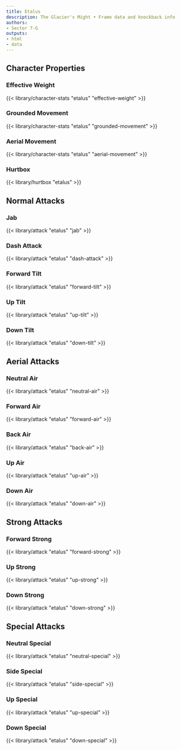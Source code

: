 ```yaml
---
title: Etalus
description: The Glacier's Might • Frame data and knockback info
authors:
- Sector 7-G
outputs:
- html
- data
---
```


## Character Properties
### Effective Weight
{{< library/character-stats "etalus" "effective-weight" >}}
### Grounded Movement
{{< library/character-stats "etalus" "grounded-movement" >}}
### Aerial Movement
{{< library/character-stats "etalus" "aerial-movement" >}}
### Hurtbox
{{< library/hurtbox "etalus" >}}

## Normal Attacks
### Jab
{{< library/attack "etalus" "jab" >}}
### Dash Attack
{{< library/attack "etalus" "dash-attack" >}}
### Forward Tilt
{{< library/attack "etalus" "forward-tilt" >}}
### Up Tilt
{{< library/attack "etalus" "up-tilt" >}}
### Down Tilt
{{< library/attack "etalus" "down-tilt" >}}

## Aerial Attacks
### Neutral Air
{{< library/attack "etalus" "neutral-air" >}}
### Forward Air
{{< library/attack "etalus" "forward-air" >}}
### Back Air
{{< library/attack "etalus" "back-air" >}}
### Up Air
{{< library/attack "etalus" "up-air" >}}
### Down Air
{{< library/attack "etalus" "down-air" >}}

## Strong Attacks
### Forward Strong
{{< library/attack "etalus" "forward-strong" >}}
### Up Strong
{{< library/attack "etalus" "up-strong" >}}
### Down Strong
{{< library/attack "etalus" "down-strong" >}}

## Special Attacks
### Neutral Special
{{< library/attack "etalus" "neutral-special" >}}
### Side Special
{{< library/attack "etalus" "side-special" >}}
### Up Special
{{< library/attack "etalus" "up-special" >}}
### Down Special
{{< library/attack "etalus" "down-special" >}}
